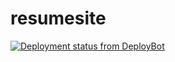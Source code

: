 # resumesite

[![Deployment status from DeployBot](https://laplantedev.deploybot.com/badge/23779030130580/210748.svg)](https://deploybot.com)
